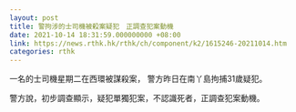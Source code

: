 ```yaml
---
layout: post
title: 警拘涉的士司機被殺案疑犯　正調查犯案動機
date: 2021-10-14 18:31:59.000000000 +08:00
link: https://news.rthk.hk/rthk/ch/component/k2/1615246-20211014.htm
categories: rthk
---
```


一名的士司機星期二在西環被謀殺案， 警方昨日在南丫島拘捕31歲疑犯。

警方說，初步調查顯示，疑犯單獨犯案，不認識死者，正調查犯案動機。
